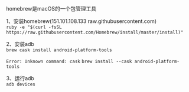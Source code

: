 homebrew是macOS的一个包管理工具

1、安装homebrew(151.101.108.133 raw.githubusercontent.com)  
`ruby -e "$(curl -fsSL https://raw.githubusercontent.com/Homebrew/install/master/install)"`

2、安装adb  
`brew cask install android-platform-tools`

`Error: Unknown command: cask`
`brew install --cask android-platform-tools`

3、运行adb  
`adb devices`
